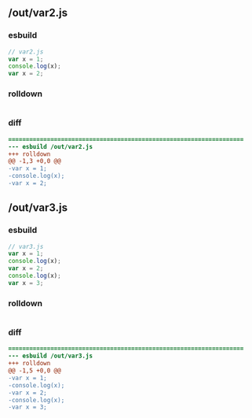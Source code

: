 ## /out/var2.js
### esbuild
```js
// var2.js
var x = 1;
console.log(x);
var x = 2;
```
### rolldown
```js

```
### diff
```diff
===================================================================
--- esbuild	/out/var2.js
+++ rolldown	
@@ -1,3 +0,0 @@
-var x = 1;
-console.log(x);
-var x = 2;

```
## /out/var3.js
### esbuild
```js
// var3.js
var x = 1;
console.log(x);
var x = 2;
console.log(x);
var x = 3;
```
### rolldown
```js

```
### diff
```diff
===================================================================
--- esbuild	/out/var3.js
+++ rolldown	
@@ -1,5 +0,0 @@
-var x = 1;
-console.log(x);
-var x = 2;
-console.log(x);
-var x = 3;

```
